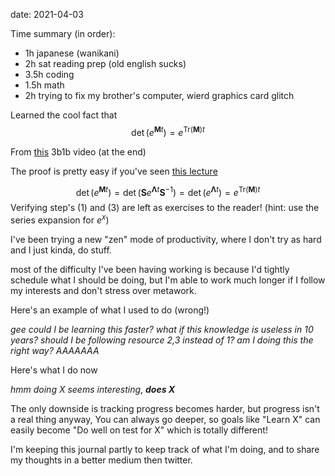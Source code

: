 date: 2021-04-03



Time summary (in order):
- 1h japanese (wanikani)
- 2h sat reading prep (old english sucks)
- 3.5h coding
- 1.5h math
- 2h trying to fix my brother's computer, wierd graphics card glitch


Learned the cool fact that
$$
\det\left(e^{\mathbf Mt}\right) = e^{\text{Tr}(\mathbf M)t}
$$

From [this](https://youtu.be/O85OWBJ2ayo) 3b1b video (at the end)

The proof is pretty easy if you've seen [this lecture](https://ocw.mit.edu/courses/mathematics/18-06-linear-algebra-spring-2010/video-lectures/lecture-23-differential-equations-and-exp-at)

$$
\det\left(e^{\mathbf Mt}\right) = \det\left(\mathbf Se^{\mathbf \Lambda t}\mathbf S^{-1}\right) = \det\left(e^{\mathbf \Lambda t}\right) = e^{\text{Tr}(\mathbf M)t}
$$
Verifying step's (1) and (3) are left as exercises to the reader! (hint: use the series expansion for $e^x$)

I've been trying a new "zen" mode of productivity, where I don't try as hard and I just kinda, do stuff.

most of the difficulty I've been having working is because I'd tightly schedule what I should be doing, but I'm able to work much longer if I follow my interests and don't stress over metawork.

Here's an example of what I used to do (wrong!)

*gee could I be learning this faster? what if this knowledge is useless in 10 years? should I be following resource 2,3 instead of 1? am I doing this the right way? AAAAAAA*

Here's what I do now

*hmm doing X seems interesting*, ***does X***

The only downside is tracking progress becomes harder, but progress isn't a real thing anyway, You can always go deeper, so goals like "Learn X" can easily become "Do well on test for X" which is totally different!

I'm keeping this journal partly to keep track of what I'm doing, and to share my thoughts in a better medium then twitter.
